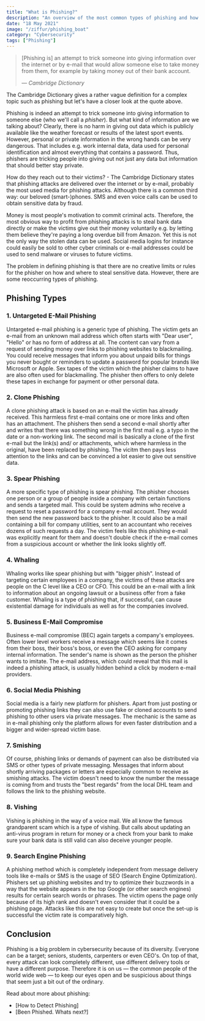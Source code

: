 ```yaml
---
title: "What is Phishing?"
description: "An overview of the most common types of phishing and how to recognize and avoid them."
date: "18 May 2021"
image: "/ziffur/phishing_boat"
category: "Cybersecurity"
tags: ["Phishing"]
---
```


> [Phishing is] an attempt to trick someone into giving information over the internet or by e-mail that would allow someone else to take money from them, for example by taking money out of their bank account.
>
> <cite>— Cambridge Dictionary</cite>

The Cambridge Dictionary gives a rather vague definition for a complex topic such as phishing but let's have a closer look at the quote above.

Phishing is indeed an attempt to trick someone into giving information to someone else (who we'll call a *phisher*). But what kind of information are we talking about? Clearly, there is no harm in giving out data which is publicly available like the weather forecast or results of the latest sport events. However, personal or private information in the wrong hands can be very dangerous. That includes e.g. work internal data, data used for personal identification and almost everything that contains a password. Thus, phishers are tricking people into giving out not just any data but information that should better stay private.

How do they reach out to their victims? - The Cambridge Dictionary states that phishing attacks are delivered over the internet or by e-mail, probably the most used media for phishing attacks. Although there is a common third way: our beloved (smart-)phones. SMS and even voice calls can be used to obtain sensitive data by fraud.

Money is most people's motivation to commit criminal acts. Therefore, the most obvious way to profit from phishing attacks is to steal bank data directly or make the victims give out their money voluntarily e.g. by letting them believe they're paying a long overdue bill from Amazon. Yet this is not the only way the stolen data can be used. Social media logins for instance could easily be sold to other cyber criminals or e-mail addresses could be used to send malware or viruses to future victims.

The problem in defining phishing is that there are no creative limits or rules for the phisher on how and where to steal sensitive data. However, there are some reoccurring types of phishing.


## Phishing Types

### 1. Untargeted E-Mail Phishing

Untargeted e-mail phishing is a generic type of phishing. The victim gets an e-mail from an unknown mail address which often starts with "Dear user", "Hello" or has no form of address at all. The content can vary from a request of sending money over links to phishing websites to blackmailing. You could receive messages that inform you about unpaid bills for things you never bought or reminders to update a password for popular brands like Microsoft or Apple. Sex tapes of the victim which the phisher claims to have are also often used for blackmailing. The phisher then offers to only delete these tapes in exchange for payment or other personal data.

### 2. Clone Phishing

A clone phishing attack is based on an e-mail the victim has already received. This harmless first e-mail contains one or more links and often has an attachment. The phishers then send a second e-mail shortly after and writes that there was something wrong in the first mail e.g. a typo in the date or a non-working link. The second mail is basically a clone of the first e-mail but the link(s) and/ or attachments, which where harmless in the original, have been replaced by phishing. The vicitm then pays less attention to the links and can be convinced a lot easier to give out sensitive data.

### 3. Spear Phishing

A more specific type of phishing is spear phishing. The phisher chooses one person or a group of people inside a company with certain functions and sends a targeted mail. This could be system admins who receive a request to reset a password for a company e-mail account. They would then send the new password back to the phisher. It could also be a mail containing a bill for company utilities, sent to an accountant who receives dozens of such requests a day. The victim feels like this phishing e-mail was explicitly meant for them and doesn't double check if the e-mail comes from a suspicious account or whether the link looks slightly off.

### 4. Whaling

Whaling works like spear phishing but with "bigger phish". Instead of targeting certain employees in a company, the victims of these attacks are people on the C level like a CEO or CFO. This could be an e-mail with a link to information about an ongoing lawsuit or a business offer from a fake customer. Whaling is a type of phishing that, if successful, can cause existential damage for individuals as well as for the companies involved.

### 5. Business E-Mail Compromise

Business e-mail compromise (BEC) again targets a company's employees. Often lower level workers receive a message which seems like it comes from their boss, their boss's boss, or even the CEO asking for company internal information. The sender's name is shown as the person the phisher wants to imitate. The e-mail address, which could reveal that this mail is indeed a phishing attack, is usually hidden behind a click by modern e-mail providers.

### 6. Social Media Phishing

Social media is a fairly new platform for phishers. Apart from just posting or promoting phishing links they can also use fake or cloned accounts to send phishing to other users via private messages. The mechanic is the same as in e-mail phishing only the platform allows for even faster distribution and a bigger and wider-spread victim base.

### 7. Smishing

Of course, phishing links or demands of payment can also be distributed via SMS or other types of private messaging. Messages that inform about shortly arriving packages or letters are especially common to receive as smishing attacks. The victim doesn't need to know the number the message is coming from and trusts the "best regards" from the local DHL team and follows the link to the phishing website.

### 8. Vishing

Vishing is phishing in the way of a voice mail. We all know the famous grandparent scam which is a type of vishing. But calls about updating an anti-virus program in return for money or a check from your bank to make sure your bank data is still valid can also deceive younger people.

### 9. Search Engine Phishing

A phishing method which is completely independent from message delivery tools like e-mails or SMS is the usage of SEO (Search Engine Optimization). Phishers set up phishing websites and try to optimize their buzzwords in a way that the website appears in the top Google (or other search engines) results for certain search words or phrases. The victim opens the page only because of its high rank and doesn't even consider that it could be a phishing page. Attacks like this are not easy to create but once the set-up is successful the victim rate is comparatively high.

## Conclusion

Phishing is a big problem in cybersecurity because of its diversity. Everyone can be a target; seniors, students, carpenters or even CEO's. On top of that, every attack can look completely different, use different delivery tools or have a different purpose. Therefore it is on us — the common people of the world wide web — to keep our eyes open and be suspicious about things that seem just a bit out of the ordinary.

Read about more about phishing:

* [How to Detect Phishing]
* [Been Phished. Whats next?]